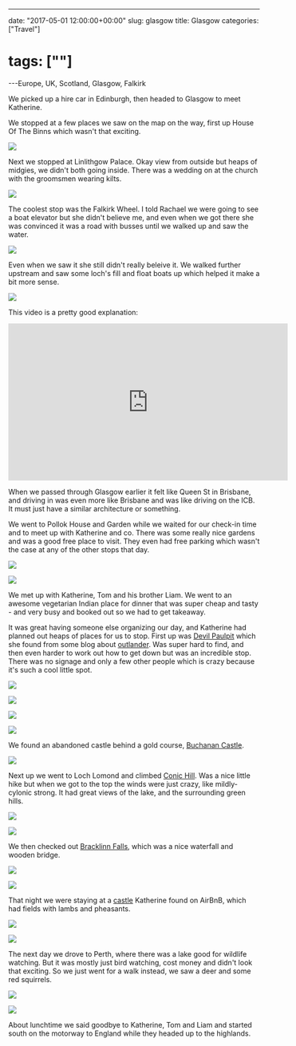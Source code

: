 ---

date: "2017-05-01 12:00:00+00:00"
slug: glasgow
title: Glasgow
categories: ["Travel"]
# tags: [""]
---Europe, UK, Scotland, Glasgow, Falkirk

We picked up a hire car in Edinburgh, then headed to Glasgow to meet Katherine.

We stopped at a few places we saw on the map on the way, first up  House Of The Binns which wasn't that exciting.

![](binns.jpg "")

Next we stopped at Linlithgow Palace. Okay view from outside but heaps of midgies, we didn't both going inside. There was a wedding on at the church with the groomsmen wearing kilts.

![](linlithgow-palace.JPG "")

The coolest stop was the Falkirk Wheel. I told Rachael we were going to see a boat elevator but she didn't believe me, and even when we got there she was convinced it was a road with busses until we walked up and saw the water.

![](falkirk.JPG "")

Even when we saw it she still didn't really beleive it. We walked further upstream and saw some loch's fill and float boats up which helped it make a bit more sense.

![](loch.JPG "")

This video is a pretty good explanation:

<iframe width="560" height="315" src="https://www.youtube.com/embed/qHO9gARac-w?rel=0" frameborder="0" allowfullscreen></iframe>

When we passed through Glasgow earlier it felt like Queen St in Brisbane, and driving in was even more like Brisbane and was like driving on the ICB. It must just have a similar architecture or something.

We went to Pollok House and Garden while we waited for our check-in time and to meet up with Katherine and co. There was some really nice gardens and was a good free place to visit. They even had free parking which wasn't the case at any of the other stops that day.

![](pollok2.JPG "")

![](pollok1.JPG "")

We met up with Katherine, Tom and his brother Liam. We went to an awesome vegetarian Indian place for dinner that was super cheap and tasty - and very busy and booked out so we had to get takeaway.

It was great having someone else organizing our day, and Katherine had planned out heaps of places for us to stop. First up was [Devil Paulpit](https://en.wikipedia.org/wiki/Finnich_Glen) which she found from some blog about [outlander](http://www.outlanderlocations.com/locations/finnich-glen-devils-pulpit/). Was super hard to find, and then even harder to work out how to get down but was an incredible stop. There was no signage and only a few other people which is crazy because it's such a cool little spot.

![](devil0.JPG "")

![](devil1.jpg "")

![](devil2.jpg "")

![](devil3.jpg "")

We found an abandoned castle behind a gold course, [Buchanan Castle](https://en.wikipedia.org/wiki/Buchanan_Castle).

![](buchanan-castle.jpg "")

Next up we went to Loch Lomond and climbed [Conic Hill](https://en.wikipedia.org/wiki/Conic_Hill).
Was a nice little hike but when we got to the top the winds were just crazy, like mildly-cylonic strong.
It had great views of the lake, and the surrounding green hills.

![](conic1.JPG "")

![](conic2.jpg "")

We then checked out [Bracklinn Falls](https://en.wikipedia.org/wiki/Bracklinn_Falls), which was a nice waterfall and wooden bridge.

![](bracklinn1.jpg "")

![](bracklinn2.JPG "")

That night we were staying at a [castle](https://www.google.com.au/maps/@56.0578457,-4.3718828,281m/data=!3m1!1e3) Katherine found on AirBnB, which had fields with lambs and pheasants.

![](airbnb-castle.jpg "")

![](airbnb-castle2.jpg "")

The next day we drove to Perth, where there was a lake good for wildlife watching. But it was mostly just bird watching, cost money and didn't look that exciting. So we just went for a walk instead, we saw a deer and some red squirrels.

![](perth1.jpg "")

![](perth2.jpg "")

About lunchtime we said goodbye to Katherine, Tom and Liam and started south on the motorway to England while they headed up to the highlands.
